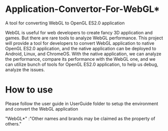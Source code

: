 # Application-Convertor-For-WebGL*
A tool for converting WebGL to OpenGL ES2.0 application

WebGL is useful for web developers to create fancy 3D application and games. But there are rare tools to analyze WebGL performance. This project will provide a tool for developers to convert WebGL application to native OpenGL ES2.0 application, and the native application can be deployed to Android, Linux, and ChromeOS. With the native application, we can analyze the performance, compare its performance with the WebGL one, and we can utilize bunch of tools for OpenGL ES2.0 application, to help us debug, analyze the issues.

# How to use
Please follow the user guide in UserGuide folder to setup the environment and convert the WebGL application




"WebGL*" :"Other names and brands may be claimed as the property of others."
